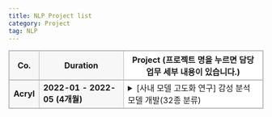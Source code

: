 ```yaml
---
title: NLP Project list
category: Project
tag: NLP
---
```


<html>
  <head>
    <style type="text/css">
      .line{border-bottom: 1px solid #BDB8C1;}
      .line2{border-bottom: 2px solid #BDB8C1;}
      .line3{border-bottom: 1px solid #BDB8C1; background-color: #F7F7F7;}
      .line4{border-bottom: 2px solid #BDB8C1; background-color: #F7F7F7;}
      table, th, td {
         border:1px solid #BDB8C1;
         background-color: #FFFFFF;
       }
    </style>
   </head>
   <body>
     <table style="border-collapse:collapse">
       <tr>
         <th class="line4" bgcolor="#F8F7F9">Co.</th>
         <th class="line4" bgcolor="#F8F7F9">Duration</th>
         <th class="line2">Project (프로젝트 명을 누르면 담당 업무 세부 내용이 있습니다.)</th>
       </tr>
       <tr>
         <td class="line3"><strong>Acryl</strong></td>
         <td class="line3"><strong>2022-01 - 2022-05 (4개월)</strong></td>
         <td class="line">
           <details>
           <summary><span class="glyphicon glyphicon-option-vertical"></span>
            <span class="glyphicon glyphicon-option-horizontal" style="display:none"></span>[사내 모델 고도화 연구] 감성 분석 모델 개발(32종 분류)</summary>
              <li>담당 업무:</li>
                  1) 한국어 감성 class 선정<br>
                  2) 데이터 수집<br>
                  3) 감성 분류 모델 개발<br>
              <br>
              <li>사용 기술: </li>
                  1) 한국어 감성 분석 및 감정 표현 분류와 관련된 언어학 지식<br>
                  2) NLP-classifiacation model 개발 기술<br>
               <br>
              <li>개발 언어:</li> 
                 python (framework: pytorch)<br>
               <br>
              <li>수행 업무 요약:</li>
                  한국어 감성 분석 및 감정 표현 분류와 관련된 언어학 지식을 활용하여 34종, 8종의 한국어 감성 분류 모델을 개발하였습니다. 34종, 8종 감성 분류 모델은 각각 f1-score 78, 84로 종료 되었으며 해당 모델은 현재 우울증 판별 사업, 아동 돌보미 봇 사업, 역사 인물 복원 사업 등 다양한 사업에 활용되고 있습니다. <br>
               <br>
              <li>개발물 산출 기여도: 100%</li>
            </details>
          </td>
       </tr>
   </table>
 </body>
</html>




